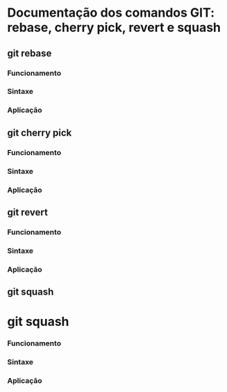 # Documentação dos comandos GIT: rebase, cherry pick, revert e squash

## git rebase

### Funcionamento

### Sintaxe

### Aplicação

## git cherry pick

### Funcionamento

### Sintaxe

### Aplicação

## git revert

### Funcionamento

### Sintaxe

### Aplicação

## git squash

<h1>git squash</h1>

### Funcionamento

### Sintaxe

### Aplicação
